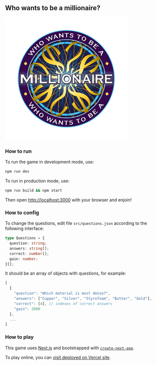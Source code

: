 ## Who wants to be a millionaire?

<img src="public/logo.jpg" alt="Who wants to be a millionaire?" width="400">

### How to run

To run the game in development mode, use:

```bash
npm run dev
```

To run in production mode, use:

```bash
npm run build && npm start
```

Then open [http://localhost:3000](http://localhost:3000) with your browser and enjoin!

### How to config

To change the questions, edit file `src/questions.json` according to the following interface:

```typescript
type Questions = {
  question: string;
  answers: string[];
  correct: number[];
  gain: number;
}[];
```

It should be an array of objects with questions, for example:

```javascript
[
  {
    "question": "Which material is most dense?",
    "answers": ["Cupper", "Silver", "Styrofoam", "Butter", "Gold"],
    "correct": [4], // indexes of correct answers
    "gain": 2000
  },
  ...
]
```

### How to play

This game uses [Next.js](https://nextjs.org/) and bootstrapped with [`create-next-app`](https://github.com/vercel/next.js/tree/canary/packages/create-next-app).

To play online, you can [visit deployed on Vercel site](https://millionaire-game-vert.vercel.app/).
